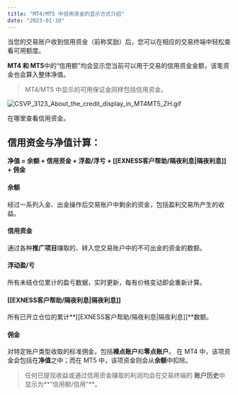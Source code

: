 ```yaml
---
title: "MT4/MT5 中信用资金的显示方式介绍"
date: "2023-01-10"
---
```


当您的交易账户收到信用资金（前称奖励）后，您可以在相应的交易终端中轻松查看可用额度。

**MT4 和 MT5**中的“信用额”均会显示您当前可以用于交易的信用资金金额，该笔资金也会算入整体净值。

> MT4/MT5 中显示的可用保证金同样包括信用资金。

![CSVP_3123_About_the_credit_display_in_MT4MT5_ZH.gif](https://get.exness.help/hc/article_attachments/7147069034130/CSVP_3123_About_the_credit_display_in_MT4MT5_ZH.gif)

在哪里查看信用资金。

## 信用资金与净值计算：

**净值 = 余额 + 信用资金 + 浮盈/浮亏 + [[EXNESS客户帮助/隔夜利息|隔夜利息]] + 佣金**

#### **余额**

经过一系列入金、出金操作后交易账户中剩余的资金，包括盈利交易所产生的收益。

#### **信用资金**

通过各种**推广项目**赚取的、转入您交易账户中的不可出金的资金的数额。

#### **浮动盈/亏**

所有未结仓位累计的盈亏数据，实时更新，每有价格变动即会重新计算。

#### **[[EXNESS客户帮助/隔夜利息|隔夜利息]]**

所有已开立仓位的累计**[[EXNESS客户帮助/隔夜利息|隔夜利息]]**数额。

#### **佣金**

对特定账户类型收取的标准佣金，包括**裸点账户**和**零点账户**。 在 MT4 中，该项资金会包括在**净值**之中；而在 MT5 中，该项资金则会从**余额**中扣除。

> 任何已提现收益或通过信用资金赚取的利润均会在交易终端的 **账户历史**中显示为**“信用额/信用”**。
